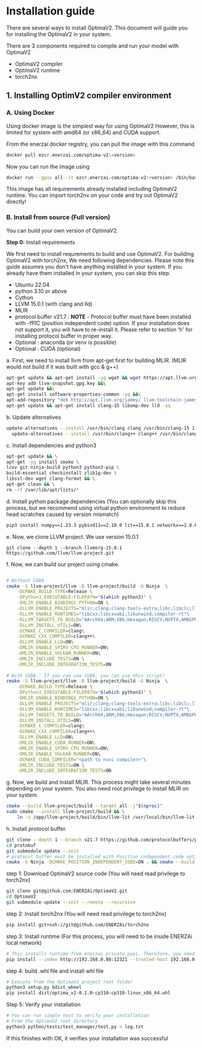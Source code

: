 # Installation guide

There are several ways to install OptimaV2. This document will guide you for installing the OptimaV2 in your system.

There are 3 components required to compile and run your model with OptimaV2

* OptimaV2 compiler
* OptimaV2 runtime
* torch2nx 

## 1. Installing OptimV2 compiler environment

### A. Using Docker

Using docker image is the simplest way for using OptimaV2 However, this is limited for system with amd64 (or x86_64) and CUDA support. 

From the enerzai docker registry, you can pull the image with this command

```bash
docker pull ezcr.enerzai.com/optima-v2:<version>
```

Now you can run the image using 

```bash
docker run --gpus all -it ezcr.enerzai.com/optima-v2:<version> /bin/bash
```

This image has all requirements already installed including OptimaV2 runtime. You can import torch2nx on your code and try out OptimaV2 directly!

### B. Install from source (Full version)

You can build your own version of OptimaV2. 

**Step 0:** Install requirements

We first need to install requrements to build and use OptimaV2. For building OptimaV2 with torch2nx, We need following dependencies. Please note this guide assumes you don't have anything installed in your system. If you already have them installed in your system, you can skip this step.

- Ubuntu 22.04
- python 3.10 or above
- Cython
- LLVM 15.0.1 (with clang and lld)
- MLIR
- protocol buffer v21.7 : **NOTE** - Protocol buffer must have been installed with -fPIC (position independent code) option. If your installation does not support it, you will have to re-install it. Please refer to section 'h' for installing protocol buffer in proper way.
- Optional : anaconda (or venv is possible)
- Optional : CUDA (optional)

a. First, we need to install llvm from apt-get first for building MLIR. (MLIR would not build if it was built with gcc & g++)

```bash
apt-get update && apt-get install -yq wget && wget https://apt.llvm.org/llvm-snapshot.gpg.key &&\
apt-key add llvm-snapshot.gpg.key &&\    
apt-get update &&\
apt-get install software-properties-common -yq &&\
apt-add-repository "deb http://apt.llvm.org/jammy/ llvm-toolchain-jammy-15 main" &&\
apt-get update && apt-get install clang-15 libomp-dev lld -yq
```

b. Update alternatives 

```bash
update-alternatives --install /usr/bin/clang clang /usr/bin/clang-15 1 &&\
  update-alternatives --install /usr/bin/clang++ clang++ /usr/bin/clang++-15 1
```

 c. Install dependencies and python3

```bash
apt-get update && \
apt-get -yq install cmake \
lcov git ninja-build python3 python3-pip \
build-essential checkinstall zlib1g-dev \
libssl-dev wget clang-format && \
apt-get clean && \
rm -rf /var/lib/apt/lists/*
```

d. Install python package dependencies (You can optionally skip this process, but we recommend using virtual python environment to reduce head scratches caused by version mismatch)

```bash
pip3 install numpy==1.23.3 pybind11==2.10.0 lit==15.0.1 networkx==2.8.6 torch==1.13.0 Cython
```

e. Now, we clone LLVM project. We use version 15.0.1

```
git clone --depth 1 --branch llvmorg-15.0.1 https://github.com/llvm/llvm-project.git
```

f. Now, we can build our project using cmake.

```bash

# Without CUDA
cmake -S llvm-project/llvm -B llvm-project/build -G Ninja  \
    -DCMAKE_BUILD_TYPE=Release \
    -DPython3_EXECUTABLE:FILEPATH="$(which python3)" \
    -DMLIR_ENABLE_BINDINGS_PYTHON=ON \
    -DLLVM_ENABLE_PROJECTS="mlir;clang;clang-tools-extra;libc;libclc;lld"\
    -DLLVM_ENABLE_RUNTIMES="libcxx;libcxxabi;libunwind;compiler-rt"\
    -DLLVM_TARGETS_TO_BUILD="AArch64;ARM;X86;Hexagon;RISCV;NVPTX;AMDGPU;WebAssembly"\
    -DLLVM_INSTALL_UTILS=ON\
    -DCMAKE_C_COMPILER=clang\
    -DCMAKE_CXX_COMPILER=clang++\
    -DLLVM_ENABLE_LLD=ON\
    -DMLIR_ENABLE_SPIRV_CPU_RUNNER=ON\
    -DMLIR_ENABLE_VULKAN_RUNNER=ON\
    -DMLIR_INCLUDE_TESTS=ON \
    -DMLIR_INCLUDE_INTEGRATION_TESTS=ON
    
# With CUDA : If you can use CUDA, you can use this script!
cmake -S llvm-project/llvm -B llvm-project/build -G Ninja  \
    -DCMAKE_BUILD_TYPE=Release \
    -DPython3_EXECUTABLE:FILEPATH="$(which python3)" \
    -DMLIR_ENABLE_BINDINGS_PYTHON=ON \
    -DLLVM_ENABLE_PROJECTS="mlir;clang;clang-tools-extra;libc;libclc;lld"\
    -DLLVM_ENABLE_RUNTIMES="libcxx;libcxxabi;libunwind;compiler-rt"\
    -DLLVM_TARGETS_TO_BUILD="AArch64;ARM;X86;Hexagon;RISCV;NVPTX;AMDGPU;WebAssembly"\
    -DLLVM_INSTALL_UTILS=ON\
    -DCMAKE_C_COMPILER=clang\
    -DCMAKE_CXX_COMPILER=clang++\
    -DLLVM_ENABLE_LLD=ON\
    -DMLIR_ENABLE_CUDA_RUNNER=ON\
    -DMLIR_ENABLE_SPIRV_CPU_RUNNER=ON\
    -DMLIR_ENABLE_VULKAN_RUNNER=ON\
    -DCMAKE_CUDA_COMPILER="<path to nvcc compiler>"\
    -DMLIR_INCLUDE_TESTS=ON \
    -DMLIR_INCLUDE_INTEGRATION_TESTS=ON

```

g. Now, we build and install MLIR. This process might take several minutes depending on your system. You also need root privilege to install MLIR on your system.

```bash
cmake --build llvm-project/build --target all -j"$(nproc)"
sudo cmake --install llvm-project/build && \
    ln -s /app/llvm-project/build/bin/llvm-lit /usr/local/bin/llvm-lit
```

h. Install protocol buffer. 

```bash
git clone --depth 1 --branch v21.7 https://github.com/protocolbuffers/protobuf.git
cd protobuf
git submodule update --init
# protocol buffer must be installed with Position independent code option turned on
cmake -G Ninja -DCMAKE_POSITION_INDEPENDENT_CODE=ON . && cmake --build . && sudo cmake --install .
```

step 1: Download OptimaV2 source code (You will need read privilege to torch2nx)

```bash
git clone git@github.com:ENERZAi/OptimaV2.git
cd OptimaV2
git submodule update --init --remote --recursive
```

step 2: Install torch2nx (You will need read privilege to torch2nx)

```bash
pip install git+ssh://git@github.com/ENERZAi/torch2nx 
```

step 3: Install runtime (For this process, you will need to be inside ENERZAi local network)

```bash
# This installs runtime from enerzai private pypi. Therefore, you need to be inside the enerzai internal network
pip install --index http://192.168.0.80:12321 --trusted-host 192.168.0.80 optima-v2-runtime==0.1.0
```

step 4: build .whl file and install whl file

```bash
# Execute from the OptimaV2 project root folder
python3 setup.py bdist_wheel
pip install dist/optima_v2-0.1.0-cp310-cp310-linux_x86_64.whl
```

Step 5: Verify your installation

```bash
# You can run simple test to verify your installation
# From the OptimaV2 root directory
python3 python/tests/test_manager/test.py > log.txt
```

If this finishes with OK, it verifies your installation was successful